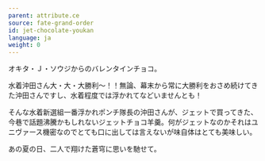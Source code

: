 ```yaml
---
parent: attribute.ce
source: fate-grand-order
id: jet-chocolate-youkan
language: ja
weight: 0
---
```


オキタ・Ｊ・ソウジからのバレンタインチョコ。

水着沖田さん大・大・大勝利～！！無論、幕末から常に大勝利をおさめ続けてきた沖田さんですし、水着程度では浮かれてなどいませんとも！

そんな水着新選組一番浮かれポンチ隊長の沖田さんが、ジェットで買ってきた、今巷で話題沸騰かもしれないジェットチョコ羊羹。何がジェットなのかそれはユニヴァース機密なのでとても口に出しては言えないが味自体はとても美味しい。

あの夏の日、二人で翔けた蒼穹に思いを馳せて。
